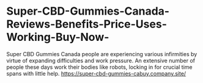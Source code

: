 # Super-CBD-Gummies-Canada-Reviews-Benefits-Price-Uses-Working-Buy-Now-
Super CBD Gummies Canada people are experiencing various infirmities by virtue of expanding difficulties and work pressure. An extensive number of people these days work their bodies like robots, locking in for crucial time spans with little help. https://super-cbd-gummies-cabuy.company.site/
